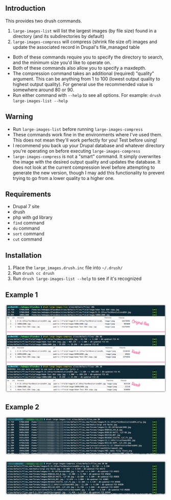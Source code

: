 ## Introduction
This provides two drush commands.

1. `large-images-list` will list the largest images (by file size) found in a directory (and its subdirectories by default)
1. `large-images-compress` will compress (shrink file size of) images and update the associated record in Drupal's file_managed table

* Both of these commands require you to specify the directory to search, and the minimum size you'd like to operate on.
* Both of these commands also allow you to specify a maxdepth.
* The compression command takes an additional (required) "quality" argument. This can be anything from 1 to 100 (lowest output quality to highest output quality). For general use the recommended value is somewhere around 80 or 90.
* Run either command with `--help` to see all options. For example: `drush large-images-list --help`

## Warning

- Run `large-images-list` before running `large-images-compress`
- These commands work fine in the environments where I've used them. This does not mean they'll work perfectly for you! Test before using!
- I recommend you back up your Drupal database and whatever directory you're operating on before executing `large-images-compress`
- `large-images-compress` is not a "smart" command. It simply overwrites the image with the desired output quality and updates the database. It does not look at the current compression level before attempting to generate the new version, though I may add this functionality to prevent trying to go from a lower quality to a higher one.

## Requirements

- Drupal 7 site
- drush
- php with gd library
- `find` command
- `du` command
- `sort` command
- `cut` command

## Installation

1. Place the `large_images.drush.inc` file into `~/.drush/`
1. Run `drush cc drush`
1. Run `drush large-images-list --help` to see if it's recognized

## Example 1
![Example 1](example1.png)

## Example 2
![Example 2](example2.png)

![Example 3](example3.png)
